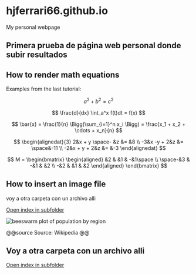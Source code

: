 # hjferrari66.github.io
My personal webpage

## Primera prueba de página web personal donde subir resultados


## How to render math equations

Examples from the last tutorial:

$$ a^2 + b^2 = c^2 $$

$$ \frac{d}{dx} \int_a^x f(t)dt = f(x) $$

$$ \bar{x} = \frac{1}{n} \Bigg(\sum_{i=1}^n x_i \Bigg) = \frac{x_1 + x_2 + \cdots + x_n}{n} $$

$$
    \begin{alignedat}{3}
        2&x + y \space- &z &= &8 \\
        -3&x -y + 2&z &= \space&-11 \\
        -2&x + y + 2&z &= &-3
    \end{alignedat}
$$

$$
    M =
        \begin{bmatrix}
            \begin{aligned}
                &2 & &1 & -&1\space \\
                \space-&3 & -&1 & &2 \\
                -&2 & &1 & &2
            \end{aligned}
        \end{bmatrix}
$$

## How to insert an image file

voy a otra carpeta con un archivo alli

[Open index in subfolder](./subdir/index.html)

![beeswarm plot of population by region](/assets/p_beeswarm_region.svg)

@@source
Source: Wikipedia
@@

## Voy a otra carpeta con un archivo alli

[Open index in subfolder](./subdir/index.html)
